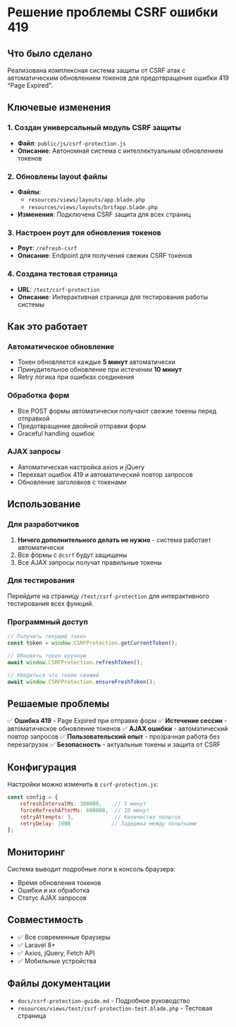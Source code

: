 # Решение проблемы CSRF ошибки 419

## Что было сделано

Реализована комплексная система защиты от CSRF атак с автоматическим обновлением токенов для предотвращения ошибки 419 "Page Expired".

## Ключевые изменения

### 1. Создан универсальный модуль CSRF защиты
- **Файл**: `public/js/csrf-protection.js`
- **Описание**: Автономная система с интеллектуальным обновлением токенов

### 2. Обновлены layout файлы
- **Файлы**: 
  - `resources/views/layouts/app.blade.php`
  - `resources/views/layouts/brifapp.blade.php`
- **Изменения**: Подключена CSRF защита для всех страниц

### 3. Настроен роут для обновления токенов
- **Роут**: `/refresh-csrf`
- **Описание**: Endpoint для получения свежих CSRF токенов

### 4. Создана тестовая страница
- **URL**: `/test/csrf-protection`
- **Описание**: Интерактивная страница для тестирования работы системы

## Как это работает

### Автоматическое обновление
- Токен обновляется каждые **5 минут** автоматически
- Принудительное обновление при истечении **10 минут**
- Retry логика при ошибках соединения

### Обработка форм
- Все POST формы автоматически получают свежие токены перед отправкой
- Предотвращение двойной отправки форм
- Graceful handling ошибок

### AJAX запросы
- Автоматическая настройка axios и jQuery
- Перехват ошибок 419 и автоматический повтор запросов
- Обновление заголовков с токенами

## Использование

### Для разработчиков

1. **Ничего дополнительного делать не нужно** - система работает автоматически
2. Все формы с `@csrf` будут защищены
3. Все AJAX запросы получат правильные токены

### Для тестирования

Перейдите на страницу `/test/csrf-protection` для интерактивного тестирования всех функций.

### Программный доступ

```javascript
// Получить текущий токен
const token = window.CSRFProtection.getCurrentToken();

// Обновить токен вручную
await window.CSRFProtection.refreshToken();

// Убедиться что токен свежий
await window.CSRFProtection.ensureFreshToken();
```

## Решаемые проблемы

✅ **Ошибка 419** - Page Expired при отправке форм
✅ **Истечение сессии** - автоматическое обновление токенов
✅ **AJAX ошибки** - автоматический повтор запросов
✅ **Пользовательский опыт** - прозрачная работа без перезагрузок
✅ **Безопасность** - актуальные токены и защита от CSRF

## Конфигурация

Настройки можно изменить в `csrf-protection.js`:

```javascript
const config = {
    refreshIntervalMs: 300000,    // 5 минут
    forceRefreshAfterMs: 600000,  // 10 минут  
    retryAttempts: 3,             // Количество попыток
    retryDelay: 1000             // Задержка между попытками
};
```

## Мониторинг

Система выводит подробные логи в консоль браузера:
- Время обновления токенов
- Ошибки и их обработка
- Статус AJAX запросов

## Совместимость

- ✅ Все современные браузеры
- ✅ Laravel 8+
- ✅ Axios, jQuery, Fetch API
- ✅ Мобильные устройства

## Файлы документации

- `docs/csrf-protection-guide.md` - Подробное руководство
- `resources/views/test/csrf-protection-test.blade.php` - Тестовая страница
